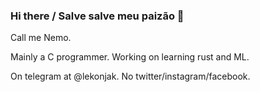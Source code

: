 ### Hi there / Salve salve meu paizão 👋

Call me Nemo. 

Mainly a C programmer. Working on learning rust and ML.

On telegram at @lekonjak. No twitter/instagram/facebook.
